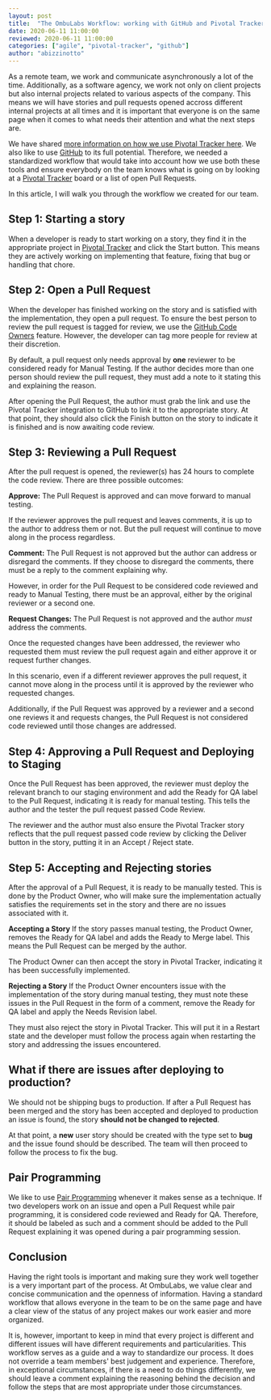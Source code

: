 ```yaml
---
layout: post
title:  "The OmbuLabs Workflow: working with GitHub and Pivotal Tracker"
date: 2020-06-11 11:00:00
reviewed: 2020-06-11 11:00:00
categories: ["agile", "pivotal-tracker", "github"]
author: "abizzinotto"
---
```


As a remote team, we work and communicate asynchronously a lot of the time. Additionally, as a software agency, we work not only on client projects but also internal projects related to various aspects of the company. This means we will have stories and pull requests opened accross different internal projects at all times and it is important that everyone is on the same page when it comes to what needs their attention and what the next steps are.

We have shared [more information on how we use Pivotal Tracker here](https://www.ombulabs.com/blog/tags/pivotal-tracker). We also like to use [GitHub](https://github.com/) to its full potential. Therefore, we needed a standardized workflow that would take into account how we use both these tools and ensure everybody on the team knows what is going on by looking at a [Pivotal Tracker](https://www.pivotaltracker.com/) board or a list of open Pull Requests.

In this article, I will walk you through the workflow we created for our team.

<!--more-->

## Step 1: Starting a story

When a developer is ready to start working on a story, they find it in the appropriate project in [Pivotal Tracker](https://www.pivotaltracker.com) and click the Start button. This means they are actively working on implementing that feature, fixing that bug or handling that chore.

## Step 2: Open a Pull Request

When the developer has finished working on the story and is satisfied with the implementation, they open a pull request. To ensure the best person to review the pull request is tagged for review, we use the [GitHub Code Owners](https://help.github.com/en/github/creating-cloning-and-archiving-repositories/about-code-owners#codeowners-file-location) feature. However, the developer can tag more people for review at their discretion.

By default, a pull request only needs approval by **one** reviewer to be considered ready for Manual Testing. If the author decides more than one person should review the pull request, they must add a note to it stating this and explaining the reason.

After opening the Pull Request, the author must grab the link and use the Pivotal Tracker integration to GitHub to link it to the appropriate story. At that point, they should also click the Finish button on the story to indicate it is finished and is now awaiting code review.

## Step 3: Reviewing a Pull Request

After the pull request is opened, the reviewer(s) has 24 hours to complete the code review. There are three possible outcomes:

**Approve:**
The Pull Request is approved and can move forward to manual testing.

If the reviewer approves the pull request and leaves comments, it is up to the author to address them or not. But the pull request will continue to move along in the process regardless.

**Comment:**
The Pull Request is not approved but the author can address or disregard the comments. If they choose to disregard the comments, there must be a reply to the comment explaining why.

However, in order for the Pull Request to be considered code reviewed and ready to Manual Testing, there must be an approval, either by the original reviewer or a second one.

**Request Changes:**
The Pull Request is not approved and the author *must* address the comments.

Once the requested changes have been addressed, the reviewer who requested them must review the pull request again and either approve it or request further changes.

In this scenario, even if a different reviewer approves the pull request, it cannot move along in the process until it is approved by the reviewer who requested changes.

Additionally, if the Pull Request was approved by a reviewer and a second one reviews it and requests changes, the Pull Request is not considered code reviewed until those changes are addressed.

## Step 4: Approving a Pull Request and Deploying to Staging

Once the Pull Request has been approved, the reviewer must deploy the relevant branch to our staging environment and add the Ready for QA label to the Pull Request, indicating it is ready for manual testing. This tells the author and the tester the pull request passed Code Review.

The reviewer and the author must also ensure the Pivotal Tracker story reflects that the pull request passed code review by clicking the Deliver button in the story, putting it in an Accept / Reject state.

## Step 5: Accepting and Rejecting stories

After the approval of a Pull Request, it is ready to be manually tested. This is done by the Product Owner, who will make sure the implementation actually satisfies the requirements set in the story and there are no issues associated with it.

**Accepting a Story**
If the story passes manual testing, the Product Owner, removes the Ready for QA label and adds the Ready to Merge label. This means the Pull Request can be merged by the author.

The Product Owner can then accept the story in Pivotal Tracker, indicating it has been successfully implemented.

**Rejecting a Story**
If the Product Owner encounters issue with the implementation of the story during manual testing, they must note these issues in the Pull Request in the form of a comment, remove the Ready for QA label and apply the Needs Revision label.

They must also reject the story in Pivotal Tracker. This will put it in a Restart state and the developer must follow the process again when restarting the story and addressing the issues encountered.

## What if there are issues after deploying to production?

We should not be shipping bugs to production. If after a Pull Request has been merged and the story has been accepted and deployed to production an issue is found, the story **should not be changed to rejected**.

At that point, a **new** user story should be created with the type set to **bug** and the issue found should be described. The team will then proceed to follow the process to fix the bug.

## Pair Programming

We like to use [Pair Programming](https://www.ombulabs.com/blog/learning/pair-programming/how-to-pair-sucessfully.html) whenever it makes sense as a technique. If two developers work on an issue and open a Pull Request while pair programming, it is considered code reviewed and Ready for QA. Therefore, it should be labeled as such and a comment should be added to the Pull Request explaining it was opened during a pair programming session.

## Conclusion

Having the right tools is important and making sure they work well together is a very important part of the process. At OmbuLabs, we value clear and concise communication and the openness of information. Having a standard workflow that allows everyone in the team to be on the same page and have a clear view of the status of any project makes our work easier and more organized.

It is, however, important to keep in mind that every project is different and different issues will have different requirements and particularities. This workflow serves as a guide and a way to standardize our process. It does not override a team members' best judgement and experience. Therefore, in exceptional circumstances, if there is a need to do things differently, we should leave a comment explaining the reasoning behind the decision and follow the steps that are most appropriate under those circumstances.
